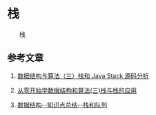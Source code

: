 #  栈

　　栈

## 参考文章

1. [数据结构与算法（三）栈和 Java Stack 源码分析](https://chiclaim.blog.csdn.net/article/details/80373290)

2. [从零开始学数据结构和算法(三)栈与栈的应用](https://juejin.im/post/5c9453965188252db02e4be6)
3. [数据结构--知识点总结--栈和队列](https://blog.csdn.net/void_worker/article/details/80920099)

   

